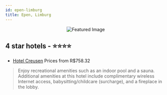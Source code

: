 ```yaml
---
id: epen-limburg
title: Epen, Limburg
---
```


<center><img src="https://i.travelapi.com/hotels/5000000/4610000/4603600/4603540/c4daa5fa_z.jpg" alt="Featured Image" /></center>


##  4 star hotels - ⭐️⭐️⭐️⭐️

-    [Hotel Creusen](https://us.hurb.com/br/hotels/epen/hotel-creusen-JNP-JP347419?cmp=18055) Prices from R$758.32
   > Enjoy recreational amenities such as an indoor pool and a sauna. Additional amenities at this hotel include complimentary wireless Internet access, babysitting/childcare (surcharge), and a fireplace in the lobby.
